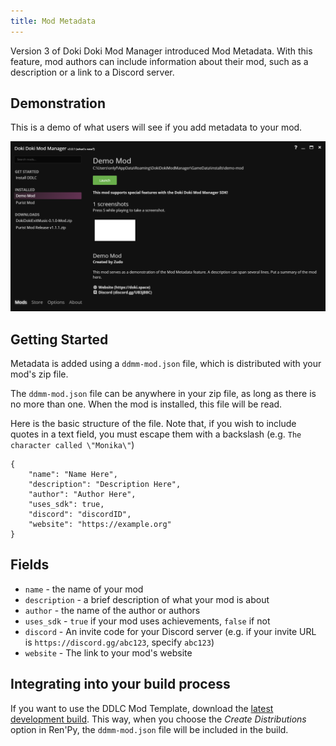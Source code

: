 ```yaml
---
title: Mod Metadata
---
```


Version 3 of Doki Doki Mod Manager introduced Mod Metadata. With this feature, mod authors can include information about
their mod, such as a description or a link to a Discord server.

## Demonstration

This is a demo of what users will see if you add metadata to your mod.

![Metadata Demo](../images/api_tutorial/metadata_demo.png)

## Getting Started

Metadata is added using a `ddmm-mod.json` file, which is distributed with your mod's zip file.

The `ddmm-mod.json` file can be anywhere in your zip file, as long as there is no more than one. When the mod is installed,
this file will be read.

Here is the basic structure of the file. Note that, if you wish to include quotes in a text field, you must escape them
with a backslash (e.g. `The character called \"Monika\"`)

    {
        "name": "Name Here",
        "description": "Description Here",
        "author": "Author Here",
        "uses_sdk": true,
        "discord": "discordID",
        "website": "https://example.org"
    } 
    
## Fields

* `name` - the name of your mod
* `description` - a brief description of what your mod is about
* `author` - the name of the author or authors
* `uses_sdk` - `true` if your mod uses achievements, `false` if not
* `discord` - An invite code for your Discord server (e.g. if your invite URL is `https://discord.gg/abc123`, specify `abc123`)
* `website` - The link to your mod's website
    
## Integrating into your build process

If you want to use the DDLC Mod Template, download the [latest development build](https://github.com/Monika-After-Story/DDLCModTemplate/archive/master.zip).
This way, when you choose the _Create Distributions_ option in Ren'Py, the `ddmm-mod.json` file will be included in the build. 
